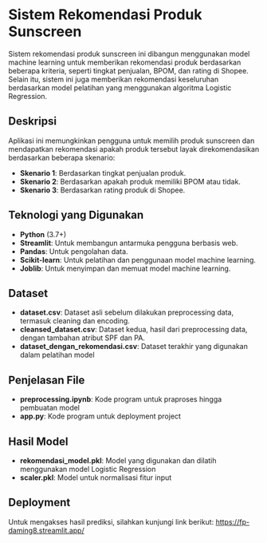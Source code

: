 # Sistem Rekomendasi Produk Sunscreen

Sistem rekomendasi produk sunscreen ini dibangun menggunakan model machine learning untuk memberikan rekomendasi produk berdasarkan beberapa kriteria, seperti tingkat penjualan, BPOM, dan rating di Shopee. Selain itu, sistem ini juga memberikan rekomendasi keseluruhan berdasarkan model pelatihan yang menggunakan algoritma Logistic Regression.

## Deskripsi

Aplikasi ini memungkinkan pengguna untuk memilih produk sunscreen dan mendapatkan rekomendasi apakah produk tersebut layak direkomendasikan berdasarkan beberapa skenario:
- **Skenario 1**: Berdasarkan tingkat penjualan produk.
- **Skenario 2**: Berdasarkan apakah produk memiliki BPOM atau tidak.
- **Skenario 3**: Berdasarkan rating produk di Shopee.

## Teknologi yang Digunakan
- **Python** (3.7+)
- **Streamlit**: Untuk membangun antarmuka pengguna berbasis web.
- **Pandas**: Untuk pengolahan data.
- **Scikit-learn**: Untuk pelatihan dan penggunaan model machine learning.
- **Joblib**: Untuk menyimpan dan memuat model machine learning.

## Dataset
- **dataset.csv**: Dataset asli sebelum dilakukan preprocessing data, termasuk cleaning dan encoding.
- **cleansed_dataset.csv**: Dataset kedua, hasil dari preprocessing data, dengan tambahan atribut SPF dan PA.
- **dataset_dengan_rekomendasi.csv**: Dataset terakhir yang digunakan dalam pelatihan model

## Penjelasan File
- **preprocessing.ipynb**: Kode program untuk praproses hingga pembuatan model
- **app.py**: Kode program untuk deployment project

## Hasil Model
- **rekomendasi_model.pkl**: Model yang digunakan dan dilatih menggunakan model Logistic Regression
- **scaler.pkl**: Model untuk normalisasi fitur input

## Deployment
Untuk mengakses hasil prediksi, silahkan kunjungi link berikut: https://fp-daming8.streamlit.app/  
